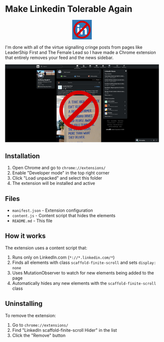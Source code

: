 # Make Linkedin Tolerable Again

<p align="center">
  <img src="icon128.png" alt="Icon" width="64" height="64"/>
</p>

I'm done with all of the virtue signalling cringe posts from pages like LeaderShip First and The Female Lead so I have made a Chrome extension that entirely removes your feed and the news sidebar.

<p align="center">
  <img src="screenshot.png" alt="Screenshot of extension hiding LinkedIn feed and news sidebar"/>
</p>

## Installation

1. Open Chrome and go to `chrome://extensions/`
2. Enable "Developer mode" in the top right corner
3. Click "Load unpacked" and select this folder
4. The extension will be installed and active


## Files

- `manifest.json` - Extension configuration
- `content.js` - Content script that hides the elements
- `README.md` - This file

## How it works

The extension uses a content script that:
1. Runs only on LinkedIn.com (`*://*.linkedin.com/*`)
2. Finds all elements with class `scaffold-finite-scroll` and sets `display: none`
3. Uses MutationObserver to watch for new elements being added to the page
4. Automatically hides any new elements with the `scaffold-finite-scroll` class

## Uninstalling

To remove the extension:
1. Go to `chrome://extensions/`
2. Find "LinkedIn scaffold-finite-scroll Hider" in the list
3. Click the "Remove" button

